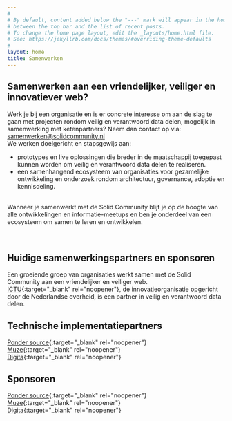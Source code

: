 ```yaml
---
#
# By default, content added below the "---" mark will appear in the home page
# between the top bar and the list of recent posts.
# To change the home page layout, edit the _layouts/home.html file.
# See: https://jekyllrb.com/docs/themes/#overriding-theme-defaults
#
layout: home
title: Samenwerken
---
```


## Samenwerken aan een vriendelijker, veiliger en innovatiever web?

Werk je bij een organisatie en is er concrete interesse om aan de slag te gaan met projecten rondom veilig en verantwoord data delen, mogelijk in samenwerking met ketenpartners?
Neem dan contact op via: <samenwerken@solidcommunity.nl> <br>
We werken doelgericht en stapsgewijs aan:

* prototypes en live oplossingen die breder in de maatschappij toegepast kunnen worden om veilig en verantwoord data delen te realiseren.
* een samenhangend ecosysteem van organisaties voor gezamelijke ontwikkeling en onderzoek rondom architectuur, governance, adoptie en kennisdeling.
<br>
Wanneer je samenwerkt met de Solid Community blijf je op de hoogte van alle ontwikkelingen en informatie-meetups en ben je onderdeel van een ecosysteem om samen te leren en ontwikkelen.
<br>
<br>
<br>

## Huidige samenwerkingspartners en sponsoren

Een groeiende groep van organisaties werkt samen met de Solid Community aan een vriendelijker en veiliger web.<br>
[ICTU](www.ICTU.nl){:target="_blank" rel="noopener"}, de innovatieorganisatie opgericht door de Nederlandse overheid, is een partner in veilig en verantwoord data delen. 

## Technische implementatiepartners
[Ponder source](https://www.pondersource.com){:target="_blank" rel="noopener"}<br>
[Muze](https://www.muze.nl){:target="_blank" rel="noopener"}<br>
[Digita](https://www.digita.ai){:target="_blank" rel="noopener"}<br>

## Sponsoren
[Ponder source](https://www.pondersource.com){:target="_blank" rel="noopener"}<br>
[Muze](https://www.muze.nl){:target="_blank" rel="noopener"}<br>
[Digita](https://www.digita.ai){:target="_blank" rel="noopener"}<br>

